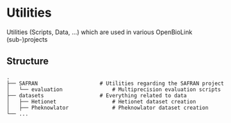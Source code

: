 # Utilities
Utilities (Scripts, Data, ...) which are used in various OpenBioLink (sub-)projects

## Structure

```
.
├── SAFRAN                    # Utilities regarding the SAFRAN project
│   └── evaluation                # Multiprecision evaluation scripts
├── datasets                  # Everything related to data
│   ├── Hetionet                  # Hetionet dataset creation
│   ├── Pheknowlator              # Pheknowlator dataset creation
└── ...
```
